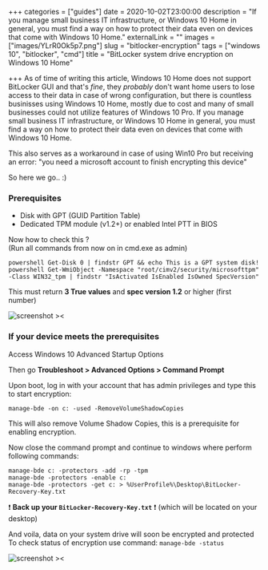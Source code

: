 +++
categories = ["guides"]
date = 2020-10-02T23:00:00
description = "If you manage small business IT infrastructure, or Windows 10 Home in general, you must find a way on how to protect their data even on devices that come with Windows 10 Home."
externalLink = ""
images = ["images/YLrR0Ok5p7.png"]
slug = "bitlocker-encryption"
tags = ["windows 10", "bitlocker", "cmd"]
title = "BitLocker system drive encryption on Windows 10 Home"

+++
As of time of writing this article, Windows 10 Home does not support BitLocker GUI and that's *fine*, they *probably* don't want home users to lose access to their data in case of wrong configuration, but there is countless businisses using Windows 10 Home, mostly due to cost and many of small businesses could not utilize features of Windows 10 Pro.
If you manage small business IT infrastructure, or Windows 10 Home in general, you must find a way on how to protect their data even on devices that come with Windows 10 Home.

This also serves as a workaround in case of using Win10 Pro but receiving an error: "you need a microsoft account to finish encrypting this device"

So here we go.. :)

### Prerequisites

- Disk with GPT (GUID Partition Table)
- Dedicated TPM module (v1.2+) or enabled Intel PTT in BIOS

Now how to check this ?  
(Run all commands from now on in cmd.exe as admin)

``` batch
powershell Get-Disk 0 | findstr GPT && echo This is a GPT system disk!
powershell Get-WmiObject -Namespace "root/cimv2/security/microsofttpm" -Class WIN32_tpm | findstr "IsActivated IsEnabled IsOwned SpecVersion"
```

This must return **3 True values** and **spec version 1.2** or higher (first number)

![screenshot ><](images/reX0MvuNqe.png)

### If your device meets the prerequisites

Access Windows 10 Advanced Startup Options  

Then go **Troubleshoot > Advanced Options > Command Prompt**

Upon boot, log in with your account that has admin privileges and type this to start encryption:

``` batch
manage-bde -on c: -used -RemoveVolumeShadowCopies
```

This will also remove Volume Shadow Copies, this is a prerequisite for enabling encryption.

Now close the command prompt and continue to windows where perform following commands:

``` batch
manage-bde c: -protectors -add -rp -tpm
manage-bde -protectors -enable c:
manage-bde -protectors -get c: > %UserProfile%\Desktop\BitLocker-Recovery-Key.txt
```

❗ **Back up your `BitLocker-Recovery-Key.txt`** ❗
(which will be located on your desktop)

And voila, data on your system drive will soon be encrypted and protected  
To check status of encryption use command: `manage-bde -status`

![screenshot ><](images/N7dlS8tkeJ.png)